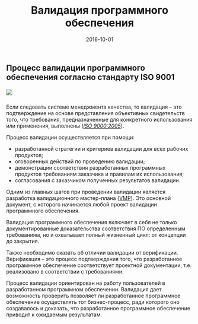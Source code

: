 ﻿---
layout: post
title: Валидация программного обеспечения
created_at: 2016-10-01
date: 2016-10-01
language: ru
representation_img: /img/posts/news-validate.png
description: Процесс валидации программного обеспечения согласно стандарту ISO 9001
---

## Процесс валидации программного обеспечения согласно стандарту ISO 9001

##### ![](/img/posts/validation.jpg)

Если следовать системе менеджмента качества, то валидация – это   подтверждение на основе представления объективных свидетельств того, что требования, предназначенные для конкретного использования или применения, выполнены ([*ISO 9000:2005*][iso]).  

Процесс валидации осуществляется при помощи:  
 
* разработанной стратегии и критериев валидации для всех рабочих продуктов;  
* оговоренных действий по проведению валидации;  
* демонстрации соответствия разработанных программных продуктов требованиям заказчика и правилам их использования;  
* согласования с заказчиком полученных результатов валидации.  

Одним из главных шагов при проведении валидации является разработка валидационного мастер-плана ([VMP][vmp]). Это основной документ, с которого начинается любой проект валидации программного обеспечения.   

Валидация программного обеспечения включает в себя не только документированные доказательства соответствия ПО определенным требованиям, но и охватывает полный жизненный цикл: от концепции до закрытия.  

Также необходимо сказать об отличии валидации от верификации. Верификация – это процесс подтверждения того, что разработанное программное обеспечение соответствует проектной документации, т.е. реализовано в соответствии с требованиями.  

Процесс валидации ориентирован на работу пользователей в разработанном программном обеспечении. Валидация дает возможность проверить позволяет  ли разработанное программное обеспечение осуществлять тот бизнес-процесс, ради которого оно создавалось и доказать, что разработанное программное обеспечение приводит к ожидаемым результатам.  

[//]: #
   [iso]: <https://en.wikipedia.org/wiki/ISO_9000>
   [vmp]: <https://en.wikipedia.org/wiki/Validation_master_plan>
